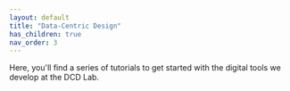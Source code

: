 ```yaml
---
layout: default
title: "Data-Centric Design"
has_children: true
nav_order: 3
---
```


Here, you'll find a series of tutorials to get started with the digital tools we develop at the DCD Lab.